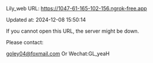Lily_web URL: https://1047-61-165-102-156.ngrok-free.app

Updated at: 2024-12-08 15:50:14

If you cannot open this URL, the server might be down.

Please contact: 

goley04@foxmail.com Or Wechat:GL_yeaH